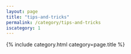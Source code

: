 ```yaml
---
layout: page
title: "tips-and-tricks"
permalink: /category/tips-and-tricks
iscategory: 1
---
```

{% include category.html category=page.title %}

